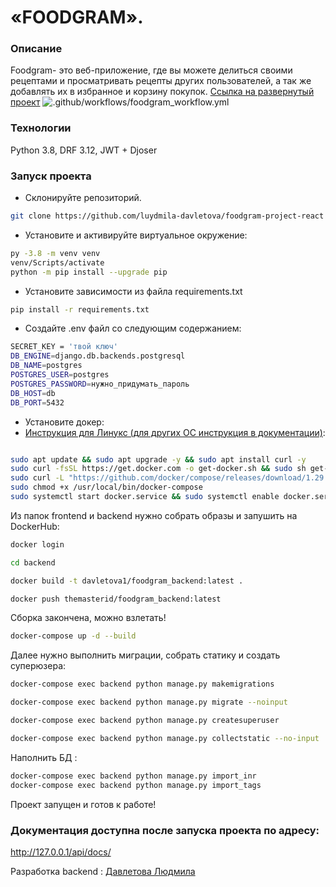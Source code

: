 # «FOODGRAM».
 ### Описание
Foodgram- это веб-приложение, где вы можете делиться своими рецептами и просматривать рецепты других пользователей,
а так же добавлять их в избранное и корзину покупок.
[Ссылка на развернутый проект](158.160.14.79)
![.github/workflows/foodgram_workflow.yml](https://github.com/luydmila-davletova/foodgram-project-react/actions/workflows/foodgram_workflow.yaml/badge.svg)
 ### Технологии
 Python 3.8, DRF 3.12, JWT + Djoser
### Запуск проекта 
 - Склонируйте репозиторий.
 ```bash
 git clone https://github.com/luydmila-davletova/foodgram-project-react
 ```
 - Установите и активируйте виртуальное окружение:
 ```bash
 py -3.8 -m venv venv
 venv/Scripts/activate
 python -m pip install --upgrade pip
 ```
 - Установите зависимости из файла requirements.txt
 ```bash
 pip install -r requirements.txt
 ```
- Создайте .env файл со следующим содержанием:
 ```bash
SECRET_KEY = 'твой ключ'
DB_ENGINE=django.db.backends.postgresql
DB_NAME=postgres
POSTGRES_USER=postgres
POSTGRES_PASSWORD=нужно_придумать_пароль
DB_HOST=db
DB_PORT=5432
 ```
- Установите докер:
- [Инструкция для Линукс (для других ОС инструкция в документации)](https://docs.docker.com/desktop/install/mac-install/):
 ```bash

sudo apt update && sudo apt upgrade -y && sudo apt install curl -y
sudo curl -fsSL https://get.docker.com -o get-docker.sh && sudo sh get-docker.sh && sudo rm get-docker.sh
sudo curl -L "https://github.com/docker/compose/releases/download/1.29.2/docker-compose-$(uname -s)-$(uname -m)" -o /usr/local/bin/docker-compose
sudo chmod +x /usr/local/bin/docker-compose
sudo systemctl start docker.service && sudo systemctl enable docker.service
 ```
Из папок frontend и backend нужно собрать образы и запушить на DockerHub:
```bash
docker login
 ```
```bash
cd backend
 ```
```bash
docker build -t davletova1/foodgram_backend:latest .
 ```
```bash
docker push themasterid/foodgram_backend:latest
 ```
Сборка закончена, можно взлетать!
```bash
docker-compose up -d --build
 ```
Далее нужно выполнить миграции, собрать статику и создать суперюзера:
```bash
docker-compose exec backend python manage.py makemigrations
 ```
```bash
docker-compose exec backend python manage.py migrate --noinput
 ```
```bash
docker-compose exec backend python manage.py createsuperuser
 ```
```bash
docker-compose exec backend python manage.py collectstatic --no-input
 ```
Наполнить БД :
```bash
docker-compose exec backend python manage.py import_inr
docker-compose exec backend python manage.py import_tags
 ```
Проект запущен и готов к работе!

### Документация доступна после запуска проекта по адресу:
http://127.0.0.1/api/docs/

Разработка backend : [Давлетова Людмила](https://github.com/luydmila-davletova)

